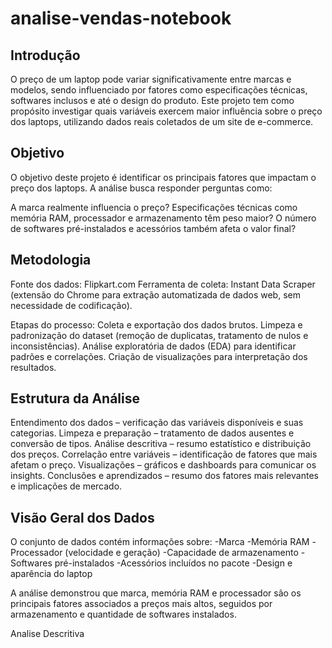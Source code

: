 # analise-vendas-notebook
## Introdução

O preço de um laptop pode variar significativamente entre marcas e modelos, sendo influenciado por fatores como especificações técnicas, softwares inclusos e até o design do produto. Este projeto tem como propósito investigar quais variáveis exercem maior influência sobre o preço dos laptops, utilizando dados reais coletados de um site de e-commerce.

## Objetivo
O objetivo deste projeto é identificar os principais fatores que impactam o preço dos laptops.
A análise busca responder perguntas como:

A marca realmente influencia o preço?
Especificações técnicas como memória RAM, processador e armazenamento têm peso maior?
O número de softwares pré-instalados e acessórios também afeta o valor final?

## Metodologia

Fonte dos dados: Flipkart.com
Ferramenta de coleta: Instant Data Scraper (extensão do Chrome para extração automatizada de dados web, sem necessidade de codificação).

Etapas do processo:
Coleta e exportação dos dados brutos.
Limpeza e padronização do dataset (remoção de duplicatas, tratamento de nulos e inconsistências).
Análise exploratória de dados (EDA) para identificar padrões e correlações.
Criação de visualizações para interpretação dos resultados.

## Estrutura da Análise

Entendimento dos dados – verificação das variáveis disponíveis e suas categorias.
Limpeza e preparação – tratamento de dados ausentes e conversão de tipos.
Análise descritiva – resumo estatístico e distribuição dos preços.
Correlação entre variáveis – identificação de fatores que mais afetam o preço.
Visualizações – gráficos e dashboards para comunicar os insights.
Conclusões e aprendizados – resumo dos fatores mais relevantes e implicações de mercado.

## Visão Geral dos Dados
O conjunto de dados contém informações sobre:
-Marca
-Memória RAM
-Processador (velocidade e geração)
-Capacidade de armazenamento
-Softwares pré-instalados
-Acessórios incluídos no pacote
-Design e aparência do laptop

A análise demonstrou que marca, memória RAM e processador são os principais fatores associados a preços mais altos, seguidos por armazenamento e quantidade de softwares instalados.

Analise Descritiva
